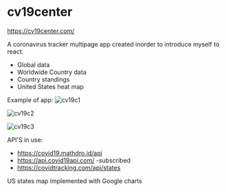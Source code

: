 # cv19center
https://cv19center.com/

A coronavirus tracker multipage app created inorder to introduce myself to react. 
* Global data
* Worldwide Country data
* Country standings
* United States heat map

Example of app:
![cv19c1](https://user-images.githubusercontent.com/33849897/87232940-dfb61c80-c377-11ea-9e3b-89b8d76abe39.jpg)

![cv19c2](https://user-images.githubusercontent.com/33849897/87232939-df1d8600-c377-11ea-885e-426b370d8e3a.jpg)

![cv19c3](https://user-images.githubusercontent.com/33849897/87232942-e04eb300-c377-11ea-8a38-251098bd50cc.jpg)


API'S in use:
* https://covid19.mathdro.id/api
* https://api.covid19api.com/ -subscribed
* https://covidtracking.com/api/states

US states map implemented with Google charts
